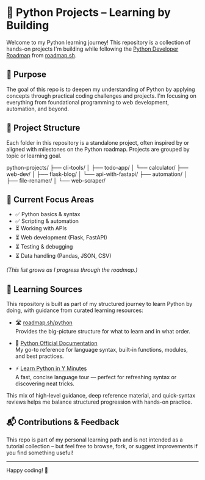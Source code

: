 # 🐍 Python Projects – Learning by Building

Welcome to my Python learning journey! This repository is a collection of hands-on projects I'm building while following the [Python Developer Roadmap](https://roadmap.sh/python) from [roadmap.sh](https://roadmap.sh).

## 🚀 Purpose

The goal of this repo is to deepen my understanding of Python by applying concepts through practical coding challenges and projects. I'm focusing on everything from foundational programming to web development, automation, and beyond.

## 📁 Project Structure

Each folder in this repository is a standalone project, often inspired by or aligned with milestones on the Python roadmap. Projects are grouped by topic or learning goal.

python-projects/
├── cli-tools/
│   ├── todo-app/
│   └── calculator/
├── web-dev/
│   ├── flask-blog/
│   └── api-with-fastapi/
├── automation/
│   ├── file-renamer/
│   └── web-scraper/


## 📌 Current Focus Areas

- ✅ Python basics & syntax
- ✅ Scripting & automation
- ⏳ Working with APIs
- ⏳ Web development (Flask, FastAPI)
- ⏳ Testing & debugging
- ⏳ Data handling (Pandas, JSON, CSV)

_(This list grows as I progress through the roadmap.)_

## 🧠 Learning Sources

This repository is built as part of my structured journey to learn Python by doing, with guidance from curated learning resources:

- 🛣️ [roadmap.sh/python](https://roadmap.sh/python)  
  Provides the big-picture structure for what to learn and in what order.

- 📘 [Python Official Documentation](https://docs.python.org/3/)  
  My go-to reference for language syntax, built-in functions, modules, and best practices.

- ⚡ [Learn Python in Y Minutes](https://learnxinyminutes.com/docs/python/)  
  A fast, concise language tour — perfect for refreshing syntax or discovering neat tricks.

This mix of high-level guidance, deep reference material, and quick-syntax reviews helps me balance structured progression with hands-on practice.

## 📬 Contributions & Feedback

This repo is part of my personal learning path and is not intended as a tutorial collection – but feel free to browse, fork, or suggest improvements if you find something useful!

---

Happy coding! 🚀

